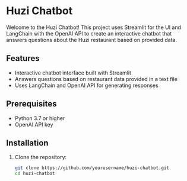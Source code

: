 # Huzi Chatbot

Welcome to the Huzi Chatbot! This project uses Streamlit for the UI and LangChain with the OpenAI API to create an interactive chatbot that answers questions about the Huzi restaurant based on provided data.

## Features

- Interactive chatbot interface built with Streamlit
- Answers questions based on restaurant data provided in a text file
- Uses LangChain and OpenAI API for generating responses

## Prerequisites

- Python 3.7 or higher
- OpenAI API key

## Installation

1. Clone the repository:
   ```sh
   git clone https://github.com/yourusername/huzi-chatbot.git
   cd huzi-chatbot
